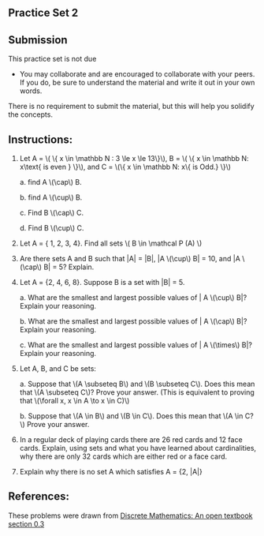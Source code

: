 ## Practice Set 2

## Submission

This practice set is not due

- You may collaborate and are encouraged to collaborate with your peers. If you do, be sure to understand the material and write it out in your own words.

There is no requirement to submit the material, but this will help you solidify the concepts.

## Instructions:

1. Let A = \\( \\{ x \in \mathbb N : 3 \le x \le 13\\}\\), B = \\( \\{ x \in \mathbb N: x\\text{ is even } \\}\\), and C = \\(\\{ x \in \mathbb N: x\\{ is Odd.} \\}\\)

   a. find A \\(\cap\\) B.

   b. find A \\(\cup\\) B.

   c. Find B \\(\cap\\) C.

   d. Find B \\(\cup\\) C. 

2. Let A = { 1, 2, 3, 4}. Find all sets \\( B \in \mathcal P (A) \\)

4. Are there sets A and B such that |A| = |B|, |A \\(\cup\\) B| = 10, and |A \\(\cap\\) B| = 5? Explain.

5. Let A = {2, 4, 6, 8}. Suppose B is a set with |B| = 5.

   a. What are the smallest and largest possible values of | A \\(\cup\\) B|? Explain your reasoning.

   b. What are the smallest and largest possible values of | A \\(\cap\\) B|? Explain your reasoning.

   c. What are the smallest and largest possible values of | A \\(\times\\) B|? Explain your reasoning. 

6. Let A, B, and C be sets:

   a. Suppose that \\(A \subseteq B\\) and \\(B \subseteq C\\). Does this mean that \\(A \subseteq C\\)? Prove your answer. (This is equivalent to proving that \\(\forall x, x \in A \to x \in C)\\)

   b.   Suppose that \\(A \in B\\) and \\(B \in C\\). Does this mean that \\(A \in C?\\) Prove your answer.

8. In a regular deck of playing cards there are 26 red cards and 12 face cards. Explain, using sets and what you have learned about cardinalities, why there are only 32 cards which are either red or a face card.

9. Explain why there is no set A which satisfies A = {2, |A|}

## References:

These problems were drawn from [Discrete Mathematics: An open textbook section 0.3](http://discrete.openmathbooks.org/dmoi3/sec_intro-sets.html)
